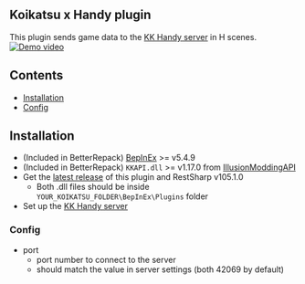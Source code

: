 ## Koikatsu x Handy plugin

This plugin sends game data to the [KK Handy server](https://github.com/KarilChan/handy-koikatsu-server) in H scenes.
[![Demo video](https://i.imgur.com/4uDn9eC.png)](https://www.youtube.com/watch?v=w1y0_ElPY-A "Demo video")

## Contents

* [Installation](#installation)
* [Config](#config)

## Installation

* (Included in BetterRepack) [BepInEx](https://github.com/BepInEx/BepInEx) >= v5.4.9
* (Included in BetterRepack) `KKAPI.dll` >= v1.17.0
  from [IllusionModdingAPI](https://github.com/IllusionMods/IllusionModdingAPI)
* Get the [latest release](https://github.com/KarilChan/KKHandyPlugin/releases) of this plugin and RestSharp v105.1.0
    * Both .dll files should be inside `YOUR_KOIKATSU_FOLDER\BepInEx\Plugins` folder
* Set up the [KK Handy server](https://github.com/KarilChan/handy-koikatsu-server)

### Config

* port
    * port number to connect to the server
    * should match the value in server settings (both 42069 by default)